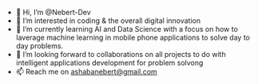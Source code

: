 - 👋 Hi, I’m @Nebert-Dev
- 👀 I’m interested in coding & the overall digital innovation 
- 🌱 I’m currently learning AI and Data Science with a focus on how to laverage machine learning in mobile phone applications to solve day to day problems.
- 💞️ I’m looking forward to collaborations on all projects to do with intelligent applications development for problem solvong
- 📫 Reach me on ashabanebert@gmail.com

<!---
Nebert-Dev/Nebert-Dev is a ✨ special ✨ repository because its `README.md` (this file) appears on your GitHub profile.
You can click the Preview link to take a look at your changes.
--->
